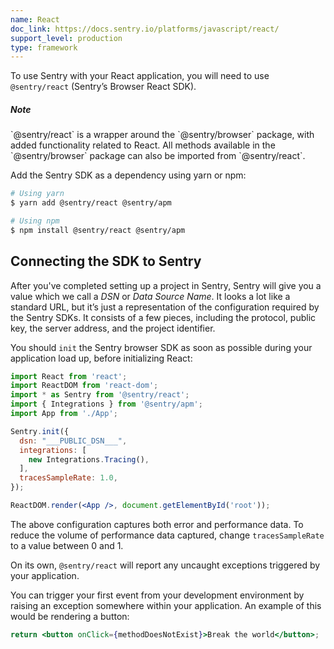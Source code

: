 ```yaml
---
name: React
doc_link: https://docs.sentry.io/platforms/javascript/react/
support_level: production
type: framework
---
```

To use Sentry with your React application, you will need to use `@sentry/react` (Sentry’s Browser React SDK).


<div class="alert alert-info" role="alert"><h5 class="no_toc">Note</h5><div class="alert-body content-flush-bottom">`@sentry/react` is a wrapper around the `@sentry/browser` package, with added functionality related to React. All methods available in the `@sentry/browser` package can also be imported from `@sentry/react`.</div>
</div>


Add the Sentry SDK as a dependency using yarn or npm:

```bash
# Using yarn
$ yarn add @sentry/react @sentry/apm

# Using npm
$ npm install @sentry/react @sentry/apm
```

## Connecting the SDK to Sentry

After you've completed setting up a project in Sentry, Sentry will give you a value which we call a _DSN_ or _Data Source Name_. It looks a lot like a standard URL, but it’s just a representation of the configuration required by the Sentry SDKs. It consists of a few pieces, including the protocol, public key, the server address, and the project identifier.

You should `init` the Sentry browser SDK as soon as possible during your application load up, before initializing React:

```jsx
import React from 'react';
import ReactDOM from 'react-dom';
import * as Sentry from '@sentry/react';
import { Integrations } from '@sentry/apm';
import App from './App';

Sentry.init({
  dsn: "___PUBLIC_DSN___",
  integrations: [
    new Integrations.Tracing(),
  ],
  tracesSampleRate: 1.0,
});

ReactDOM.render(<App />, document.getElementById('root'));
```

The above configuration captures both error and performance data. To reduce the volume of performance data captured, change `tracesSampleRate` to a value between 0 and 1.

On its own, `@sentry/react` will report any uncaught exceptions triggered by your application.

You can trigger your first event from your development environment by raising an exception somewhere within your application. An example of this would be rendering a button:

```jsx
return <button onClick={methodDoesNotExist}>Break the world</button>;
```

